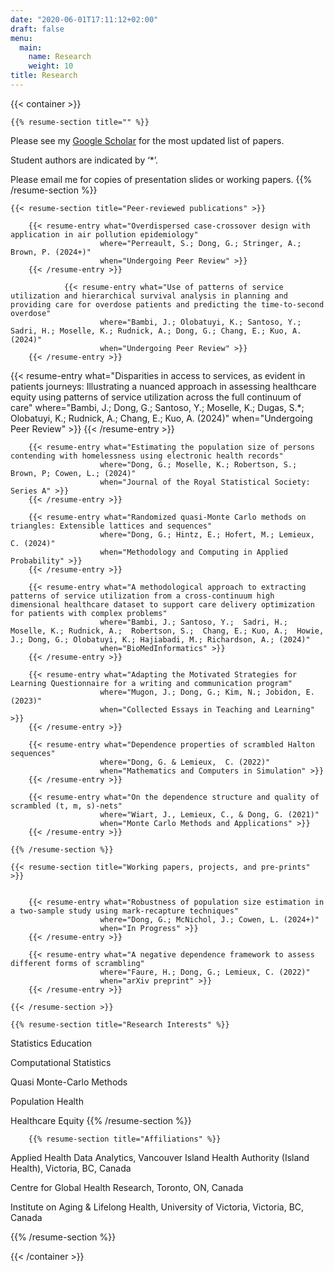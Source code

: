 ```yaml
---
date: "2020-06-01T17:11:12+02:00"
draft: false
menu:
  main:
    name: Research
    weight: 10
title: Research
---
```


{{< container >}}

    {{% resume-section title="" %}}
Please see my [Google Scholar](https://scholar.google.ca/citations?user=zWbZMVsAAAAJ) for the most updated list of papers. 

Student authors are indicated by ‘*’.

Please email me for copies of presentation slides or working papers.
    {{% /resume-section %}}
      
    {{< resume-section title="Peer-reviewed publications" >}}
    
        {{< resume-entry what="Overdispersed case-crossover design with application in air pollution epidemiology"
                        where="Perreault, S.; Dong, G.; Stringer, A.; Brown, P. (2024+)"
                        when="Undergoing Peer Review" >}}
        {{< /resume-entry >}}
        
                {{< resume-entry what="Use of patterns of service utilization and hierarchical survival analysis in planning and providing care for overdose patients and predicting the time-to-second overdose"
                        where="Bambi, J.; Olobatuyi, K.; Santoso, Y.; Sadri, H.; Moselle, K.; Rudnick, A.; Dong, G.; Chang, E.; Kuo, A. (2024)"
                        when="Undergoing Peer Review" >}}
        {{< /resume-entry >}}
        
{{< resume-entry what="Disparities in access to services, as evident in patients journeys: Illustrating a nuanced approach in assessing healthcare equity using patterns of service utilization across the full continuum of care"
                        where="Bambi, J.; Dong, G.; Santoso, Y.; Moselle, K.; Dugas, S.*; Olobatuyi, K.; Rudnick, A.; Chang, E.; Kuo, A. (2024)"
                        when="Undergoing Peer Review" >}}
        {{< /resume-entry >}}

        {{< resume-entry what="Estimating the population size of persons contending with homelessness using electronic health records"
                        where="Dong, G.; Moselle, K.; Robertson, S.; Brown, P; Cowen, L.; (2024)"
                        when="Journal of the Royal Statistical Society: Series A" >}}
        {{< /resume-entry >}}
        
        {{< resume-entry what="Randomized quasi-Monte Carlo methods on triangles: Extensible lattices and sequences"
                        where="Dong, G.; Hintz, E.; Hofert, M.; Lemieux, C. (2024)"
                        when="Methodology and Computing in Applied Probability" >}}
        {{< /resume-entry >}}       
        
        {{< resume-entry what="A methodological approach to extracting patterns of service utilization from a cross-continuum high dimensional healthcare dataset to support care delivery optimization for patients with complex problems"
                        where="Bambi, J.; Santoso, Y.;  Sadri, H.; Moselle, K.; Rudnick, A.;  Robertson, S.;  Chang, E.; Kuo, A.;  Howie, J.; Dong, G.; Olobatuyi, K.; Hajiabadi, M.; Richardson, A.; (2024)" 
                        when="BioMedInformatics" >}}
        {{< /resume-entry >}}

        {{< resume-entry what="Adapting the Motivated Strategies for Learning Questionnaire for a writing and communication program"
                        where="Mugon, J.; Dong, G.; Kim, N.; Jobidon, E. (2023)"
                        when="Collected Essays in Teaching and Learning" >}}
        {{< /resume-entry >}} 
        
        {{< resume-entry what="Dependence properties of scrambled Halton sequences"
                        where="Dong, G. & Lemieux,  C. (2022)"
                        when="Mathematics and Computers in Simulation" >}}
        {{< /resume-entry >}}  
        
        {{< resume-entry what="On the dependence structure and quality of scrambled (t, m, s)-nets"
                        where="Wiart, J., Lemieux, C., & Dong, G. (2021)"
                        when="Monte Carlo Methods and Applications" >}}
        {{< /resume-entry >}}  
        
    {{% /resume-section %}}

    {{< resume-section title="Working papers, projects, and pre-prints" >}}
    

        {{< resume-entry what="Robustness of population size estimation in a two-sample study using mark-recapture techniques"
                        where="Dong, G.; McNichol, J.; Cowen, L. (2024+)"
                        when="In Progress" >}}
        {{< /resume-entry >}}
        
        {{< resume-entry what="A negative dependence framework to assess different forms of scrambling"
                        where="Faure, H.; Dong, G.; Lemieux, C. (2022)"
                        when="arXiv preprint" >}}
        {{< /resume-entry >}}
        
    {{< /resume-section >}}
    
<!---
    
{{< resume-section title="Research Presentations, Invited" >}}

        {{< resume-entry what="Using Capture-Recapture methods with data extracts from healthcare records to estimate population sizes of vulnerable populations: an application to Vancouver Island"
                        where="Dong, G. (2023)"
                        when="UQAM Statistics Seminar Series, Virtual" >}}
        {{< /resume-entry >}}
        
        {{< resume-entry what="Using Capture-Recapture with data extracts from healthcare records to estimate population sizes of vulnerable populations – applications and data quality issues"
                        where="Dong, G. (2023)"
                        when="CANSSI Showcase, Virtual" >}}
        {{< /resume-entry >}}
        
        {{< resume-entry what="Analyzing Indian mortality with temperature attribution using case-crossover models"
                        where="Dong, G.; Brown; P. (2023)"
                        when="Statistical Society of Canada Annual Meeting, Ottawa, ON, Canada" >}}
        {{< /resume-entry >}}
        
        {{< resume-entry what="Randomized Quasi-Monte Carlo Methods on triangles: Extensible lattices and sequences"
                        where="Dong, G.; Hintz, E.; Hofert, M.; Lemieux, C. (2022)"
                        when="CORS/INFORMS International Conference, Vancouver, BC, Canada" >}}
        {{< /resume-entry >}}
        
      {{< /resume-section >}}
    
{{< resume-section title="Research Presentations, Contributed" >}}
        {{< resume-entry what="Estimating the abundance of homeless individuals on Vancouver Island using electronic health data"
                        where="Dong, G.; Cowen, L; Moselle, K. (2023)"
                        when="INFORMS Healthcare Conference, Toronto, ON, Canada" >}}
        {{< /resume-entry >}}
        
        {{< resume-entry what="A randomized implementation of the triangular van der Corput sequence"
                        where="Dong, G.; Lemieux, C. (2022)"
                        when="University of Toronto, Department of Statistical Sciences Postdoc Day, Toronto, ON, Canada" >}}
        {{< /resume-entry >}}
        
        {{< resume-entry what="Adapting the Motivated Strategies for Learning Questionnaire (MSLQ) for first-year Faculty of Health students"
                        where="Mugon, J.; Dong, G.; Kim, N.; Jobidon, E. (2022)"
                        when="Society for Teaching and Learning in Higher Education (STLHE) Annual Conference, Virtual" >}}
        {{< /resume-entry >}}
        
        
        {{< resume-entry what="Adapting the Motivated Strategies for Learning Questionnaire to help students take control of their learning"
                        where="Mugon, J., Dong, G., Kim, N.H., Jobidon, E., Barichello, M., & Prier, A. (2021)"
                        when="University of Waterloo 12th Annual Teaching and Learning Conference & 2021 STLHE/SAPES Unconference, Virtual" >}}
        {{< /resume-entry >}}
        
        {{< resume-entry what="Halton sequences and negative dependence"
                        where="Dong, G. (2021)"
                        when="University of Waterloo Student Seminar Series, Waterloo, ON, Canada" >}}
        {{< /resume-entry >}}
        
        {{< resume-entry what="Variance estimation of quasi-Monte Carlo integration without replication"
                        where="Dong, G. (2019)"
                        when="Waterloo Student Conference in Statistics, Actuarial Science and Finance, Waterloo, ON, Canada" >}}
        {{< /resume-entry >}}
        
    {{< /resume-section >}}   
-->
    
    {{% resume-section title="Research Interests" %}}
    
Statistics Education

Computational Statistics

Quasi Monte-Carlo Methods

Population Health

Healthcare Equity
    {{% /resume-section %}}
    
        {{% resume-section title="Affiliations" %}}
Applied Health Data Analytics, Vancouver Island Health Authority (Island Health), Victoria, BC, Canada

Centre for Global Health Research, Toronto, ON, Canada

Institute on Aging & Lifelong Health, University of Victoria, Victoria, BC, Canada

  {{% /resume-section %}}
    
<!---
    {{< resume-section title="Languages" >}}
        {{< resume-category title="Dutch" >}}
        {{% resume-entry what="Native Language" %}}
* Hollandish accent
        {{% /resume-entry %}}
        {{< resume-category title="Latin" >}}
        {{% resume-entry what="Private Lessons" when="1588-1598" %}}
        {{% /resume-entry %}}
        {{< resume-category title="French" >}}
        {{% resume-entry what="French Classes" when="1621–1623" where="Ecole de Paris" %}}
        {{% /resume-entry %}}
    {{< /resume-section >}}
-->

{{< /container >}}
                            
